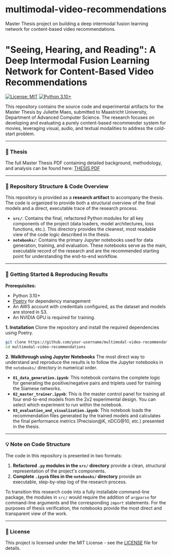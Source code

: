 # multimodal-video-recommendations
Master Thesis project on building a deep intermodal fusion learning network for content-based video recommendations.

# "Seeing, Hearing, and Reading": A Deep Intermodal Fusion Learning Network for Content-Based Video Recommendations

[![License: MIT](https://img.shields.io/badge/License-MIT-yellow.svg)](https://opensource.org/licenses/MIT)
[![Python 3.10+](https://img.shields.io/badge/python-3.10+-blue.svg)](https://www.python.org/downloads/release/python-3100/)

This repository contains the source code and experimental artifacts for the Master Thesis by Juliette Maes, submitted to Maastricht University, Department of Advanced Computer Science. The research focuses on developing and evaluating a purely content-based recommender system for movies, leveraging visual, audio, and textual modalities to address the cold-start problem.

---

### 📄 Thesis

The full Master Thesis PDF containing detailed background, methodology, and analysis can be found here: [THESIS PDF](https://github.com/JulietteMaes01/multimodal-video-recommendations/blob/main/Master_Thesis_Juliette_Maes.pdf)

---

### 📂 Repository Structure & Code Overview

This repository is provided as a **research artifact** to accompany the thesis. The code is organized to provide both a structural overview of the final models and a direct, executable trace of the research process.

*   **`src/`**: Contains the final, refactored Python modules for all key components of the project (data loaders, model architectures, loss functions, etc.). This directory provides the cleanest, most readable view of the code logic described in the thesis.
*   **`notebooks/`**: Contains the primary Jupyter notebooks used for data generation, training, and evaluation. These notebooks serve as the main, executable record of the research and are the recommended starting point for understanding the end-to-end workflow.
---

### 🚀 Getting Started & Reproducing Results

**Prerequisites:**
*   Python 3.10+
*   [Poetry](https://python-poetry.org/) for dependency management
*   An AWS account with credentials configured, as the dataset and models are stored in S3.
*   An NVIDIA GPU is required for training.

**1. Installation**
Clone the repository and install the required dependencies using Poetry.
```bash
git clone https://github.com/your-username/multimodal-video-recommendations.git
cd multimodal-video-recommendations
```

**2. Walkthrough using Jupyter Notebooks**
The most direct way to understand and reproduce the results is to follow the Jupyter notebooks in the `notebooks/` directory in numerical order.

*   **`01_data_generation.ipynb`**: This notebook contains the complete logic for generating the positive/negative pairs and triplets used for training the Siamese networks.
*   **`02_master_trainer.ipynb`**: This is the master control panel for training all four end-to-end models from the 2x2 experimental design. You can select which experiment to run within the notebook.
*   **`03_evaluation_and_visualization.ipynb`**: This notebook loads the recommendation files generated by the trained models and calculates the final performance metrics (Precision@K, nDCG@10, etc.) presented in the thesis.

---

### 💡 Note on Code Structure

The code in this repository is presented in two formats:
1.  **Refactored `.py` modules in the `src/` directory** provide a clean, structural representation of the project's components.
2.  **Complete `.ipynb` files in the `notebooks/` directory** provide an executable, step-by-step log of the research process.

To transition this research code into a fully installable command-line package, the modules in `src/` would require the addition of `argparse` for command-line arguments and the corresponding `import` statements. For the purposes of thesis verification, the notebooks provide the most direct and transparent view of the work.

---

### 📜 License

This project is licensed under the MIT License - see the [LICENSE](LICENSE) file for details.
